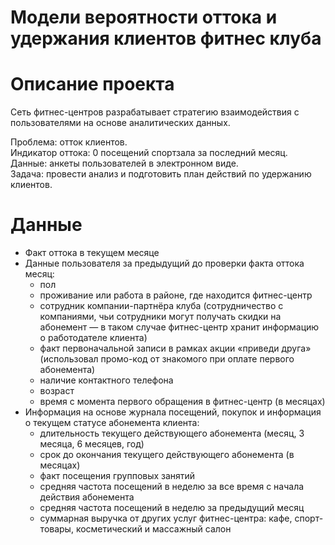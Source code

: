 # Модели вероятности оттока и удержания клиентов фитнес клуба

# Описание проекта
Сеть фитнес-центров разрабатывает стратегию взаимодействия с пользователями на основе аналитических данных.

Проблема: отток клиентов.    
Индикатор оттока: 0 посещений спортзала за последний месяц.   
Данные: анкеты пользователей в электронном виде.    
Задача: провести анализ и подготовить план действий по удержанию клиентов.   

# Данные
- Факт оттока в текущем месяце
- Данные пользователя за предыдущий до проверки факта оттока месяц:
    - пол
    - проживание или работа в районе, где находится фитнес-центр
    - сотрудник компании-партнёра клуба (сотрудничество с компаниями, чьи сотрудники могут получать скидки на абонемент — в таком случае фитнес-центр хранит информацию о работодателе клиента)
    - факт первоначальной записи в рамках акции «приведи друга» (использовал промо-код от знакомого при оплате первого абонемента)
    - наличие контактного телефона
    - возраст
    - время с момента первого обращения в фитнес-центр (в месяцах)
- Информация на основе журнала посещений, покупок и информация о текущем статусе абонемента клиента:
    - длительность текущего действующего абонемента (месяц, 3 месяца, 6 месяцев, год)
    - срок до окончания текущего действующего абонемента (в месяцах)
    - факт посещения групповых занятий
    - средняя частота посещений в неделю за все время с начала действия абонемента
    - средняя частота посещений в неделю за предыдущий месяц
    - суммарная выручка от других услуг фитнес-центра: кафе, спорт-товары, косметический и массажный салон
